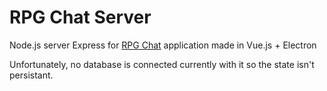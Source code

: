 # RPG Chat Server

Node.js server Express for [RPG Chat](https://github.com/F0rsaken/rpg-chat) application made in Vue.js + Electron

Unfortunately, no database is connected currently with it so the state isn't persistant.
